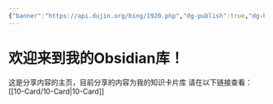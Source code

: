 ```yaml
---
{"banner":"https://api.dujin.org/bing/1920.php","dg-publish":true,"dg-home":true,"permalink":"/88-Template/homeofweb/","tags":["gardenEntry"],"dgPassFrontmatter":true,"noteIcon":""}
---
```


# 欢迎来到我的Obsidian库！
这是分享内容的主页，目前分享的内容为我的知识卡片库
请在以下链接查看：
[[10-Card/10-Card\|10-Card]]